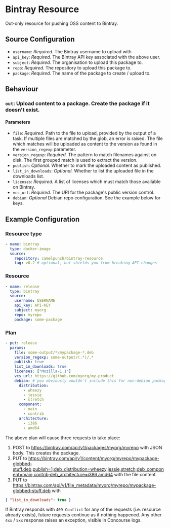 # Bintray Resource

Out-only resource for pushing OSS content to Bintray.

## Source Configuration

* `username`: *Required.* The Bintray username to upload with
* `api_key`: *Required.* The Bintray API key associated with the above user.
* `subject`: *Required.* The organisation to upload this package to.
* `repo`: *Required.* The repository to upload this package to.
* `package`: *Required.* The name of the package to create / upload to.

## Behaviour

### `out`: Upload content to a package. Create the package if it doesn't exist.

#### Parameters

* `file`: *Required.* Path to the file to upload, provided by the output of a task.
  If multiple files are matched by the glob, an error is raised. The file which
  matches will be uploaded as content to the version as found in the `version_regexp`
  parameter.
* `version_regexp`: *Required.* The pattern to match filenames against on disk. The first
  grouped match is used to extract the version.
* `publish`: *Optional.* Whether to mark the uploaded content as published.
* `list_in_downloads`: *Optional.* Whether to list the uploaded file in the downloads list.
* `licenses`: *Required.* A list of licenses which must match those available on Bintray.
* `vcs_url`: *Required.* The URI for the package's public version control.
* `debian`: *Optional* Debian repo configuration. See the example below for keys.

## Example Configuration

### Resource type

``` yaml
- name: bintray
  type: docker-image
  source:
    repository: camelpunch/bintray-resource
    tag: v0.2 # optional, but shields you from breaking API changes
```

### Resource

``` yaml
- name: release
  type: bintray
  source:
    username: USERNAME
    api_key: API-KEY
    subject: myorg
    repo: myrepo
    package: some-package
```

### Plan

``` yaml
- put: release
  params:
    file: some-output/*/mypackage-*.deb
    version_regexp: some-output/(.*)/.*
    publish: true
    list_in_downloads: true
    licenses: ["Mozilla-1.1"]
    vcs_url: https://github.com/myorg/my-product
    debian: # you obviously wouldn't include this for non-debian packages
      distribution:
        - wheezy
        - jessie
        - stretch
      component:
        - main
        - contrib
      architecture:
        - i386
        - amd64
```

The above plan will cause three requests to take place:

1. POST to https://bintray.com/api/v1/packages/myorg/myrepo with JSON body. This creates the package.
2. PUT to https://bintray.com/api/v1/content/myorg/myrepo/mypackage-globbed-stuff.deb;publish=1;deb_distribution=wheezy,jessie,stretch;deb_component=main,contrib;deb_architecture=i386,amd64 with the file content.
3. PUT to https://bintray.com/api/v1/file_metadata/myorg/myrepo/mypackage-globbed-stuff.deb with

 ```json
{ "list_in_downloads": true }
```

If Bintray responds with `409 Conflict` for any of the requests (i.e. resource already exists), future requests continue as if nothing happened. Any other `4xx` / `5xx` response raises an exception, visible in Concourse logs.
